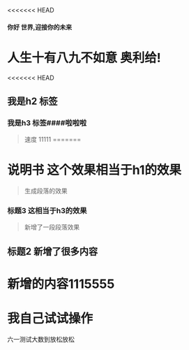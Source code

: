 <<<<<<< HEAD
#### 你好 世界,迎接你的未来

人生十有八九不如意 奥利给!
=======
<<<<<<< HEAD
## 我是h2 标签
### 我是h3 标签\####啦啦啦
>  速度   11111
=======
# 说明书 这个效果相当于h1的效果
> 生成段落的效果
### 标题3 这相当于h3的效果
> 新增了一段段落效果
## 标题2 新增了很多内容

# 新增的内容1115555
# 我自己试试操作

六一测试大数到放松放松
>>>>>>> 
